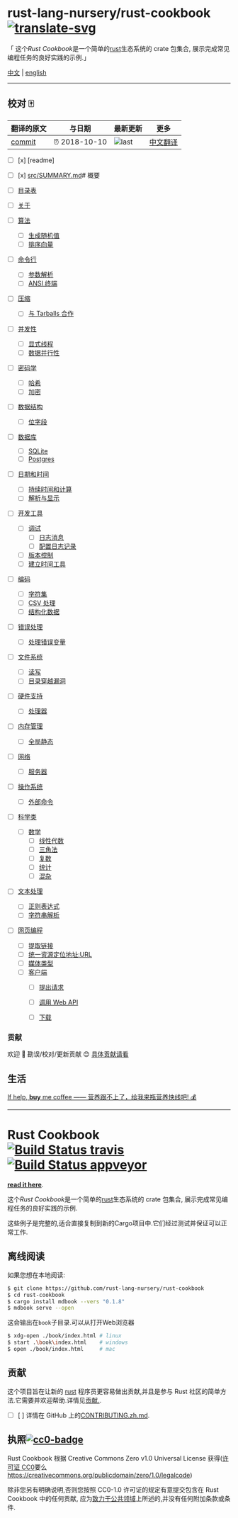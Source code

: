 # rust-lang-nursery/rust-cookbook [![translate-svg]][translate-list]

[translate-svg]: http://llever.com/translate.svg
[translate-list]: https://github.com/chinanf-boy/chinese-translate-list

「 这个*Rust Cookbook*是一个简单的[rust]生态系统的 crate 包集合, 展示完成常见编程任务的良好实践的示例.」

[中文](./readme.zh.md) | [english](https://github.com/rust-lang-nursery/rust-cookbook)

---

## 校对 🀄️

<!-- doc-templite START generated -->
<!-- repo = 'rust-lang-nursery/rust-cookbook' -->
<!-- commit = 'cb949b04c036c8cc0f864697590d33ca2aaf349f' -->
<!-- time = '2019-04-16' -->
翻译的原文 | 与日期 | 最新更新 | 更多
---|---|---|---
[commit] | ⏰ 2018-10-10 | ![last] | [中文翻译][translate-list]

[last]: https://img.shields.io/github/last-commit/rust-lang-nursery/rust-cookbook.svg
[commit]: https://github.com/rust-lang-nursery/rust-cookbook/tree/5d3f4a1e76c589c6d9c20b1cf55b104461cd09b5

<!-- doc-templite END generated -->

- [ ] [x] [readme]
- [ ] [x] [src/SUMMARY.md](src/SUMMARY.md)# 概要

- [ ] [目录表](intro.zh.md)
- [ ] [关于](about.zh.md)

- [ ] [算法](algorithms.zh.md)
  - [ ] [生成随机值](algorithms/randomness.zh.md)
  - [ ] [排序向量](algorithms/sorting.zh.md)
- [ ] [命令行](cli.zh.md)
  - [ ] [参数解析](cli/arguments.zh.md)
  - [ ] [ANSI 终端](cli/ansi_terminal.zh.md)
- [ ] [压缩](compression.zh.md)
  - [ ] [与 Tarballs 合作](compression/tar.zh.md)
- [ ] [并发性](concurrency.zh.md)
  - [ ] [显式线程](concurrency/threads.zh.md)
  - [ ] [数据并行性](concurrency/parallel.zh.md)
- [ ] [密码学](cryptography.zh.md)
  - [ ] [哈希](cryptography/hashing.zh.md)
  - [ ] [加密](cryptography/encryption.zh.md)
- [ ] [数据结构](data_structures.zh.md)
  - [ ] [位字段](data_structures/bitfield.zh.md)
- [ ] [数据库](database.zh.md)
  - [ ] [SQLite](database/sqlite.zh.md)
  - [ ] [Postgres](database/postgres.zh.md)
- [ ] [日期和时间](datetime.zh.md)
  - [ ] [持续时间和计算](datetime/duration.zh.md)
  - [ ] [解析与显示](datetime/parse.zh.md)
- [ ] [开发工具](development_tools.zh.md)
  - [ ] [调试](development_tools/debugging.zh.md)
    - [ ] [日志消息](development_tools/debugging/log.zh.md)
    - [ ] [配置日志记录](development_tools/debugging/config_log.zh.md)
  - [ ] [版本控制](development_tools/versioning.zh.md)
  - [ ] [建立时间工具](development_tools/build_tools.zh.md)
- [ ] [编码](encoding.zh.md)
  - [ ] [字符集](encoding/strings.zh.md)
  - [ ] [CSV 处理](encoding/csv.zh.md)
  - [ ] [结构化数据](encoding/complex.zh.md)
- [ ] [错误处理](errors.zh.md)
  - [ ] [处理错误变量](errors/handle.zh.md)
- [ ] [文件系统](file.zh.md)
  - [ ] [读写](file/read-write.zh.md)
  - [ ] [目录穿越漏洞](file/dir.zh.md)
- [ ] [硬件支持](hardware.zh.md)
  - [ ] [处理器](hardware/processor.zh.md)
- [ ] [内存管理](mem.zh.md)
  - [ ] [全局静态](mem/global_static.zh.md)
- [ ] [网络](net.zh.md)
  - [ ] [服务器](net/server.zh.md)
- [ ] [操作系统](os.zh.md)
  - [ ] [外部命令](os/external.zh.md)
- [ ] [科学类](science.zh.md)
  - [ ] [数学](science/mathematics.zh.md)
    - [ ] [线性代数](science/mathematics/linear_algebra.zh.md)
    - [ ] [三角法](science/mathematics/trigonometry.zh.md)
    - [ ] [复数](science/mathematics/complex_numbers.zh.md)
    - [ ] [统计](science/mathematics/statistics.zh.md)
    - [ ] [混杂](science/mathematics/miscellaneous.zh.md)
- [ ] [文本处理](text.zh.md)
  - [ ] [正则表达式](text/regex.zh.md)
  - [ ] [字符串解析](text/string_parsing.zh.md)
- [ ] [网页编程](web.zh.md)
  - [ ] [提取链接](web/scraping.zh.md)
  - [ ] [统一资源定位地址:URL](web/url.zh.md)
  - [ ] [媒体类型](web/mime.zh.md)
  - [ ] [客户端](web/clients.zh.md)
    - [ ] [提出请求](web/clients/requests.zh.md)
    - [ ] [调用 Web API](web/clients/apis.zh.md)
    - [ ] [下载](web/clients/download.zh.md)


### 贡献

欢迎 👏 勘误/校对/更新贡献 😊 [具体贡献请看](https://github.com/chinanf-boy/chinese-translate-list#贡献)

## 生活

[If help, **buy** me coffee —— 营养跟不上了，给我来瓶营养快线吧! 💰](https://github.com/chinanf-boy/live-need-money)

---

# Rust Cookbook  [![Build Status travis]][travis] [![Build Status appveyor]][appveyor]

[build status travis]: https://api.travis-ci.org/rust-lang-nursery/rust-cookbook.svg?branch=master
[travis]: https://travis-ci.org/rust-lang-nursery/rust-cookbook
[build status appveyor]: https://ci.appveyor.com/api/projects/status/k56hklb7puv7c4he?svg=true
[appveyor]: https://ci.appveyor.com/project/rust-lang-libs/rust-cookbook

**[read it here]**.

这个*Rust Cookbook*是一个简单的[rust]生态系统的 crate 包集合, 展示完成常见编程任务的良好实践的示例.

这些例子是完整的,适合直接复制到新的Cargo项目中.它们经过测试并保证可以正常工作.

## 离线阅读

如果您想在本地阅读:

```bash
$ git clone https://github.com/rust-lang-nursery/rust-cookbook
$ cd rust-cookbook
$ cargo install mdbook --vers "0.1.8"
$ mdbook serve --open
```

这会输出在`book`子目录.可以从打开Web浏览器

```bash
$ xdg-open ./book/index.html # linux
$ start .\book\index.html    # windows
$ open ./book/index.html     # mac
```

[read it here]: https://rust-lang-nursery.github.io/rust-cookbook
[rust]: https://www.rust-lang.org/

## 贡献

这个项目旨在让新的 [rust] 程序员更容易做出贡献,并且是参与 Rust 社区的简单方法.它需要并欢迎帮助.详情见[贡献.](contributing.zh.md).

- [ ] [ ] 详情在 GitHub 上的[CONTRIBUTING.zh.md](./CONTRIBUTING.zh.md).

## 执照[![cc0-badge]][cc0-deed]

Rust Cookbook 根据 Creative Commons Zero v1.0 Universal License 获得([许可证 CC0](LICENSE-CC0)要么<https://creativecommons.org/publicdomain/zero/1.0/legalcode>)

除非您另有明确说明,否则您按照 CC0-1.0 许可证的规定有意提交包含在 Rust Cookbook 中的任何贡献, 应为[致力于公共领域][cc0-deed]上所述的,并没有任何附加条款或条件.

[cc0-deed]: https://creativecommons.org/publicdomain/zero/1.0/deed.en
[cc0-badge]: https://mirrors.creativecommons.org/presskit/buttons/80x15/svg/cc-zero.svg
